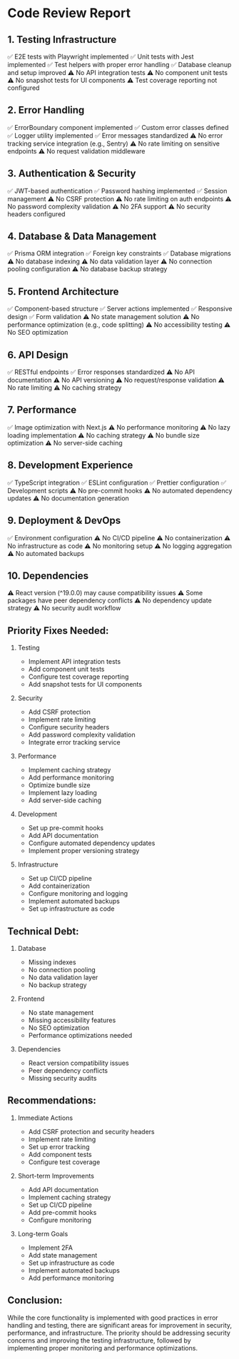 # Code Review Report

## 1. Testing Infrastructure
✅ E2E tests with Playwright implemented
✅ Unit tests with Jest implemented
✅ Test helpers with proper error handling
✅ Database cleanup and setup improved
⚠️ No API integration tests
⚠️ No component unit tests
⚠️ No snapshot tests for UI components
⚠️ Test coverage reporting not configured

## 2. Error Handling
✅ ErrorBoundary component implemented
✅ Custom error classes defined
✅ Logger utility implemented
✅ Error messages standardized
⚠️ No error tracking service integration (e.g., Sentry)
⚠️ No rate limiting on sensitive endpoints
⚠️ No request validation middleware

## 3. Authentication & Security
✅ JWT-based authentication
✅ Password hashing implemented
✅ Session management
⚠️ No CSRF protection
⚠️ No rate limiting on auth endpoints
⚠️ No password complexity validation
⚠️ No 2FA support
⚠️ No security headers configured

## 4. Database & Data Management
✅ Prisma ORM integration
✅ Foreign key constraints
✅ Database migrations
⚠️ No database indexing
⚠️ No data validation layer
⚠️ No connection pooling configuration
⚠️ No database backup strategy

## 5. Frontend Architecture
✅ Component-based structure
✅ Server actions implemented
✅ Responsive design
✅ Form validation
⚠️ No state management solution
⚠️ No performance optimization (e.g., code splitting)
⚠️ No accessibility testing
⚠️ No SEO optimization

## 6. API Design
✅ RESTful endpoints
✅ Error responses standardized
⚠️ No API documentation
⚠️ No API versioning
⚠️ No request/response validation
⚠️ No rate limiting
⚠️ No caching strategy

## 7. Performance
✅ Image optimization with Next.js
⚠️ No performance monitoring
⚠️ No lazy loading implementation
⚠️ No caching strategy
⚠️ No bundle size optimization
⚠️ No server-side caching

## 8. Development Experience
✅ TypeScript integration
✅ ESLint configuration
✅ Prettier configuration
✅ Development scripts
⚠️ No pre-commit hooks
⚠️ No automated dependency updates
⚠️ No documentation generation

## 9. Deployment & DevOps
✅ Environment configuration
⚠️ No CI/CD pipeline
⚠️ No containerization
⚠️ No infrastructure as code
⚠️ No monitoring setup
⚠️ No logging aggregation
⚠️ No automated backups

## 10. Dependencies
⚠️ React version (^19.0.0) may cause compatibility issues
⚠️ Some packages have peer dependency conflicts
⚠️ No dependency update strategy
⚠️ No security audit workflow

## Priority Fixes Needed:

1. Testing
   - Implement API integration tests
   - Add component unit tests
   - Configure test coverage reporting
   - Add snapshot tests for UI components

2. Security
   - Add CSRF protection
   - Implement rate limiting
   - Configure security headers
   - Add password complexity validation
   - Integrate error tracking service

3. Performance
   - Implement caching strategy
   - Add performance monitoring
   - Optimize bundle size
   - Implement lazy loading
   - Add server-side caching

4. Development
   - Set up pre-commit hooks
   - Add API documentation
   - Configure automated dependency updates
   - Implement proper versioning strategy

5. Infrastructure
   - Set up CI/CD pipeline
   - Add containerization
   - Configure monitoring and logging
   - Implement automated backups
   - Set up infrastructure as code

## Technical Debt:

1. Database
   - Missing indexes
   - No connection pooling
   - No data validation layer
   - No backup strategy

2. Frontend
   - No state management
   - Missing accessibility features
   - No SEO optimization
   - Performance optimizations needed

3. Dependencies
   - React version compatibility issues
   - Peer dependency conflicts
   - Missing security audits

## Recommendations:

1. Immediate Actions
   - Add CSRF protection and security headers
   - Implement rate limiting
   - Set up error tracking
   - Add component tests
   - Configure test coverage

2. Short-term Improvements
   - Add API documentation
   - Implement caching strategy
   - Set up CI/CD pipeline
   - Add pre-commit hooks
   - Configure monitoring

3. Long-term Goals
   - Implement 2FA
   - Add state management
   - Set up infrastructure as code
   - Implement automated backups
   - Add performance monitoring

## Conclusion:
While the core functionality is implemented with good practices in error handling and testing, there are significant areas for improvement in security, performance, and infrastructure. The priority should be addressing security concerns and improving the testing infrastructure, followed by implementing proper monitoring and performance optimizations. 